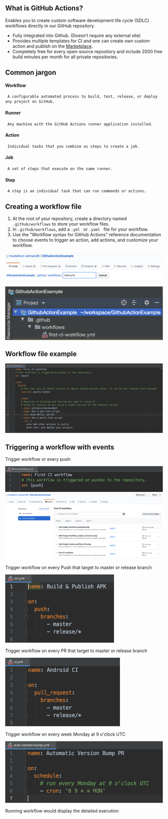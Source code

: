 ## What is GitHub Actions?
Enables you to create custom software development life cycle (SDLC) workflows directly in our GitHub repository.

- Fully integrated into Github. (Doesn’t require any external site)
- Provides multiple templates for CI and one can create own custom action and publish on the [Marketplace](https://github.com/marketplace?type=actions).
- Completely free for every open-source repository and include 2000 free build minutes per month for all private repositories.

## Common jargon

#### Workflow 
     A configurable automated process to build, test, release, or deploy any project on GitHub. 
#### Runner
     Any machine with the GitHub Actions runner application installed. 
#### Action
     Individual tasks that you combine as steps to create a job.
#### Job
     A set of steps that execute on the same runner. 
#### Step
     A step is an individual task that can run commands or actions.

## Creating a workflow file
1. At the root of your repository, create a directory named ` .github/workflows ` to store your workflow files.
2. In ` .github/workflows `, add a `.yml ` or `.yaml ` file for your workflow.
3. Use the "Workflow syntax for GitHub Actions" reference documentation to choose events to trigger an action, add actions, and customize your workflow.

![](./screenshots/create_workflow_file.png)

![](./screenshots/workflow_project_structure.png)

## Workflow file example

![](./screenshots/workflow_example.png)

## Triggering a workflow with events
Trigger workflow or every push:

![](./screenshots/trigger_workflow_push.png)
![](./screenshots/trigger_workflow.png)

Trigger workflow on every Push that target to master or release branch

![](./screenshots/trigger_workflow_on_push_target_to_master.png)

Trigger workflow on every PR that target to master or release branch

![](./screenshots/trigger_workflow_on_pr.png)

Trigger workflow on every week Monday at 9 o'clock UTC

![](./screenshots/trigger_workflow_on_schedule.png)

Running workflow would display the detailed execution





